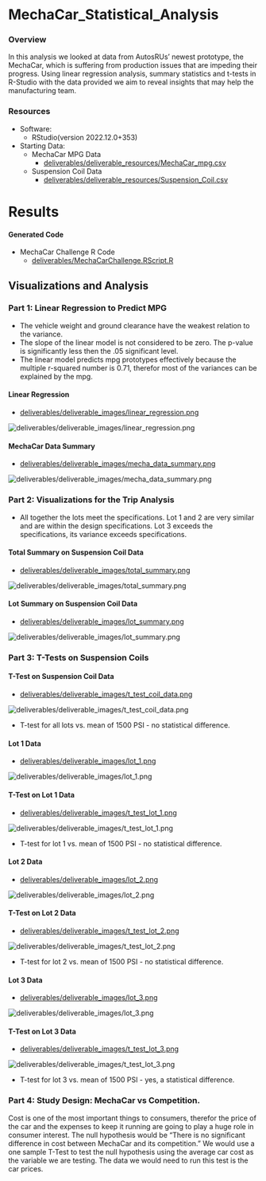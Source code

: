 # MechaCar_Statistical_Analysis

### Overview
In this analysis we looked at data from AutosRUs’ newest prototype, the MechaCar, which is suffering from production issues that are impeding their progress.  Using linear regression analysis, summary statistics and t-tests in R-Studio with the data provided we aim to reveal insights that may help the manufacturing team.

### Resources

- Software:
    - RStudio(version 2022.12.0+353)
- Starting Data:
    - MechaCar MPG Data
        - [deliverables/deliverable_resources/MechaCar_mpg.csv](deliverables/deliverable_resources/MechaCar_mpg.csv)
    - Suspension Coil Data
        - [deliverables/deliverable_resources/Suspension_Coil.csv](deliverables/deliverable_resources/Suspension_Coil.csv)

# Results

#### Generated Code 
- MechaCar Challenge R Code 
    - [deliverables/MechaCarChallenge.RScript.R](deliverables/MechaCarChallenge.RScript.R)


## Visualizations and Analysis 

### Part 1: Linear Regression to Predict MPG

- The vehicle weight and ground clearance have the weakest relation to the variance. 
- The slope of the linear model is not considered to be zero. The p-value is significantly less then the .05 significant level. 
- The linear model predicts mpg prototypes effectively because the multiple r-squared number is 0.71, therefor most of the variances can be explained by the mpg. 

#### Linear Regression 
- [deliverables/deliverable_images/linear_regression.png](deliverables/deliverable_images/linear_regression.png)

![deliverables/deliverable_images/linear_regression.png](deliverables/deliverable_images/linear_regression.png)

#### MechaCar Data Summary
- [deliverables/deliverable_images/mecha_data_summary.png](deliverables/deliverable_images/mecha_data_summary.png)

![deliverables/deliverable_images/mecha_data_summary.png](deliverables/deliverable_images/mecha_data_summary.png)



### Part 2: Visualizations for the Trip Analysis

- All together the lots meet the specifications. Lot 1 and 2 are very similar and are within the design specifications. Lot 3 exceeds the specifications, its variance exceeds specifications. 

#### Total Summary on Suspension Coil Data
- [deliverables/deliverable_images/total_summary.png](deliverables/deliverable_images/total_summary.png)

![deliverables/deliverable_images/total_summary.png](deliverables/deliverable_images/total_summary.png)

#### Lot Summary on Suspension Coil Data
- [deliverables/deliverable_images/lot_summary.png](deliverables/deliverable_images/lot_summary.png)

![deliverables/deliverable_images/lot_summary.png](deliverables/deliverable_images/lot_summary.png)




### Part 3: T-Tests on Suspension Coils

#### T-Test on Suspension Coil Data
- [deliverables/deliverable_images/t_test_coil_data.png](deliverables/deliverable_images/t_test_coil_data.png)

![deliverables/deliverable_images/t_test_coil_data.png](deliverables/deliverable_images/t_test_coil_data.png)
- T-test for all lots vs. mean of 1500 PSI - no statistical difference.

#### Lot 1 Data
- [deliverables/deliverable_images/lot_1.png](deliverables/deliverable_images/lot_1.png)

![deliverables/deliverable_images/lot_1.png](deliverables/deliverable_images/lot_1.png)

#### T-Test on Lot 1 Data
- [deliverables/deliverable_images/t_test_lot_1.png](deliverables/deliverable_images/t_test_lot_1.png)

![deliverables/deliverable_images/t_test_lot_1.png](deliverables/deliverable_images/t_test_lot_1.png)
- T-test for lot 1 vs. mean of 1500 PSI - no statistical difference.

#### Lot 2 Data
- [deliverables/deliverable_images/lot_2.png](deliverables/deliverable_images/lot_2.png)

![deliverables/deliverable_images/lot_2.png](deliverables/deliverable_images/lot_2.png)

#### T-Test on Lot 2 Data
- [deliverables/deliverable_images/t_test_lot_2.png](deliverables/deliverable_images/t_test_lot_2.png)

![deliverables/deliverable_images/t_test_lot_2.png](deliverables/deliverable_images/t_test_lot_2.png)
- T-test for lot 2 vs. mean of 1500 PSI - no statistical difference.

#### Lot 3 Data
- [deliverables/deliverable_images/lot_3.png](deliverables/deliverable_images/lot_3.png)

![deliverables/deliverable_images/lot_3.png](deliverables/deliverable_images/lot_3.png)

#### T-Test on Lot 3 Data
- [deliverables/deliverable_images/t_test_lot_3.png](deliverables/deliverable_images/t_test_lot_3.png)

![deliverables/deliverable_images/t_test_lot_3.png](deliverables/deliverable_images/t_test_lot_3.png)
- T-test for lot 3 vs. mean of 1500 PSI - yes, a statistical difference.

### Part 4: Study Design: MechaCar vs Competition.
Cost is one of the most important things to consumers, therefor the price of the car and the expenses to keep it running are going to play a huge role in consumer interest. The null hypothesis would be “There is no significant difference in cost between MechaCar and its competition.” We would use a one sample T-Test to test the null hypothesis using the average car cost as the variable we are testing. The data we would need to run this test is the car prices. 

